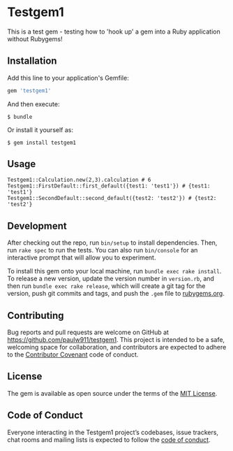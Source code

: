 # Testgem1

This is a test gem - testing how to 'hook up' a gem into a Ruby application without Rubygems!

## Installation

Add this line to your application's Gemfile:

```ruby
gem 'testgem1'
```

And then execute:

    $ bundle

Or install it yourself as:

    $ gem install testgem1

## Usage

```
Testgem1::Calculation.new(2,3).calculation # 6
Testgem1::FirstDefault::first_default({test1: 'test1'}) # {test1: 'test1'}
Testgem1::SecondDefault::second_default({test2: 'test2'}) # {test2: 'test2'}
```

## Development

After checking out the repo, run `bin/setup` to install dependencies. Then, run `rake spec` to run the tests. You can also run `bin/console` for an interactive prompt that will allow you to experiment.

To install this gem onto your local machine, run `bundle exec rake install`. To release a new version, update the version number in `version.rb`, and then run `bundle exec rake release`, which will create a git tag for the version, push git commits and tags, and push the `.gem` file to [rubygems.org](https://rubygems.org).

## Contributing

Bug reports and pull requests are welcome on GitHub at https://github.com/paulw911/testgem1. This project is intended to be a safe, welcoming space for collaboration, and contributors are expected to adhere to the [Contributor Covenant](http://contributor-covenant.org) code of conduct.

## License

The gem is available as open source under the terms of the [MIT License](http://opensource.org/licenses/MIT).

## Code of Conduct

Everyone interacting in the Testgem1 project’s codebases, issue trackers, chat rooms and mailing lists is expected to follow the [code of conduct](https://github.com/paulw911/testgem1/blob/master/CODE_OF_CONDUCT.md).
